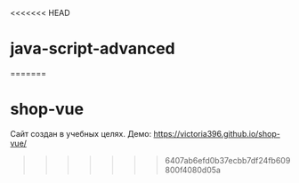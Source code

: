 <<<<<<< HEAD
# java-script-advanced
=======
# shop-vue
Сайт создан в учебных целях. Демо: https://victoria396.github.io/shop-vue/
>>>>>>> 6407ab6efd0b37ecbb7df24fb609800f4080d05a
